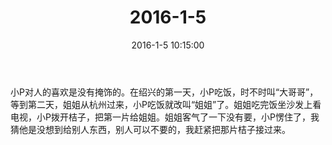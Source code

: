 ﻿---
title: "2016-1-5"
date: 2016-1-5 10:15:00
tags:
categories: 爸爸
---
小P对人的喜欢是没有掩饰的。在绍兴的第一天，小P吃饭，时不时叫“大哥哥”，等到第二天，姐姐从杭州过来，小P吃饭就改叫“姐姐”了。姐姐吃完饭坐沙发上看电视，小P拨开桔子，把第一片给姐姐。姐姐客气了一下没有要，小P愣住了，我猜他是没想到给别人东西，别人可以不要的，我赶紧把那片桔子接过来。